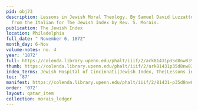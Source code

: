```yaml
---
pid: obj73
description: Lessons in Jewish Moral Theology. By Samuel David Luzzatto [...] Translated
  from the Italian for The Jewish Index by Rev. S. Morais.
publication: The Jewish Index
location: Philadelphia
full_date: " November 6, 1872"
month_day: 6-Nov
volume-notes: no. 4
year: '1872'
full: https://colenda.library.upenn.edu/phalt/iiif/2/ark81431p35d8nw83%2FSHA256E-s10635199--fb65b25a6ecc16aac1d7b18599ac0c3183e2f7c577b561a7d02ab8e6d60bff3d.jpeg/full/3500,/0/default.jpg
thumb: https://colenda.library.upenn.edu/phalt/iiif/2/ark81431p35d8nw83%2FSHA256E-s10635199--fb65b25a6ecc16aac1d7b18599ac0c3183e2f7c577b561a7d02ab8e6d60bff3d.jpeg/full/!200,200/0/default.jpg
index_terms: Jewish Hospital of Cincinnati|Jewish Index, The|Lessons in Moral Theology
toc: '87'
manifest: https://colenda.library.upenn.edu/phalt/iiif/2/81431-p35d8nw83/manifest
order: '072'
layout: qatar_item
collection: morais_ledger
---
```

